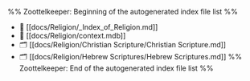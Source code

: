 %% Zoottelkeeper: Beginning of the autogenerated index file list  %%
- 📄 [[docs/Religion/_Index_of_Religion.md]]
- 📄 [[docs/Religion/context.mdb]]
- 🗂️ [[docs/Religion/Christian Scripture/Christian Scripture.md]]
- 🗂️ [[docs/Religion/Hebrew Scriptures/Hebrew Scriptures.md]]
%% Zoottelkeeper: End of the autogenerated index file list  %%
